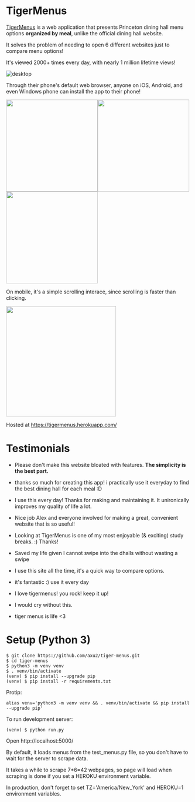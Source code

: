 # TigerMenus

[TigerMenus](https://tigermenus.herokuapp.com/) is a web application that presents Princeton dining hall menu options **organized by meal**, unlike the official dining hall website.

It solves the problem of needing to open 6 different websites just to compare menu options!

It's viewed 2000+ times every day, with nearly 1 million lifetime views!

![desktop](https://raw.githubusercontent.com/axu2/tiger_menus/master/app/static/screenshot2019.png)

Through their phone's default web browser, anyone on iOS, Android, and even Windows phone can install the app to their phone!

<img width=250 src="https://raw.githubusercontent.com/axu2/tiger_menus/master/app/static/iphoneicon.png"/><img width=250 src="https://raw.githubusercontent.com/axu2/tiger_menus/master/app/static/androidicon.png"/><img width=250 src="https://raw.githubusercontent.com/axu2/tiger_menus/master/app/static/windows.png"/>

On mobile, it's a simple scrolling interace, since scrolling is faster than clicking.

<img width=300 src="https://raw.githubusercontent.com/axu2/tiger_menus/master/app/static/iphone.png"/>

Hosted at https://tigermenus.herokuapp.com/

# Testimonials

* Please don't make this website bloated with features. **The simplicity is the best part.**

* thanks so much for creating this app! i practically use it everyday to find the best dining hall for each meal :D

* I use this every day! Thanks for making and maintaining it. It unironically improves my quality of life a lot.

* Nice job Alex and everyone involved for making a great, convenient website that is so useful!

* Looking at TigerMenus is one of my most enjoyable (& exciting) study breaks. :) Thanks!

* Saved my life given I cannot swipe into the dhalls without wasting a swipe

* I use this site all the time, it's a quick way to compare options.

* it's fantastic :) use it every day

* I love tigermenus! you rock! keep it up!

* I would cry without this.

* tiger menus is life <3

# Setup (Python 3)
```
$ git clone https://github.com/axu2/tiger-menus.git
$ cd tiger-menus
$ python3 -m venv venv
$ . venv/bin/activate
(venv) $ pip install --upgrade pip
(venv) $ pip install -r requirements.txt
```
Protip:
```
alias venv='python3 -m venv venv && . venv/bin/activate && pip install --upgrade pip'
```
To run development server:
```
(venv) $ python run.py
```
Open http://localhost:5000/

By default, it loads menus from the test_menus.py file, so you don't have to wait for the server to scrape data.

It takes a while to scrape 7*6=42 webpages, so page will load when scraping is done if you set a HEROKU environment variable.

In production, don't forget to set TZ='America/New_York' and HEROKU=1 environment variables.
